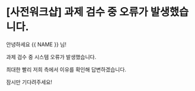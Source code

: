 # [사전워크샵] 과제 검수 중 오류가 발생했습니다.

안녕하세요 {{ NAME }} 님!

과제 검수 중 시스템 오류가 발생했습니다.

최대한 빨리 저희 측에서 이유를 확인해 답변하겠습니다. 

잠시만 기다려주세요!